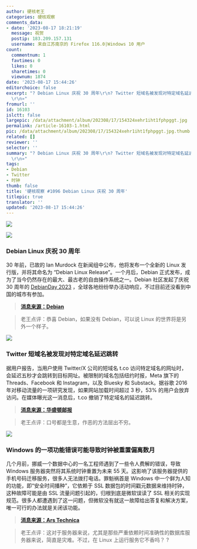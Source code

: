 ```yaml
---
author: 硬核老王
categories: 硬核观察
comments_data:
- date: '2023-08-17 18:21:19'
  message: 祝贺
  postip: 183.209.157.131
  username: 来自江苏南京的 Firefox 116.0|Windows 10 用户
count:
  commentnum: 1
  favtimes: 0
  likes: 0
  sharetimes: 0
  viewnum: 1874
date: '2023-08-17 15:44:26'
editorchoice: false
excerpt: "? Debian Linux 庆祝 30 周年\r\n? Twitter 短域名被发现对特定域名延迟跳转\r\n? Windows 的一项功能错误可能导致时钟被重置偏离数月\r\n»
  \r\n»"
fromurl: ''
id: 16103
islctt: false
largepic: /data/attachment/album/202308/17/154324xehr1iht1fphpggt.jpg
permalink: /article-16103-1.html
pic: /data/attachment/album/202308/17/154324xehr1iht1fphpggt.jpg.thumb.jpg
related: []
reviewer: ''
selector: ''
summary: "? Debian Linux 庆祝 30 周年\r\n? Twitter 短域名被发现对特定域名延迟跳转\r\n? Windows 的一项功能错误可能导致时钟被重置偏离数月\r\n»
  \r\n»"
tags:
- Debian
- Twitter
- 时钟
thumb: false
title: '硬核观察 #1096 Debian Linux 庆祝 30 周年'
titlepic: true
translator: ''
updated: '2023-08-17 15:44:26'
---
```


![](/data/attachment/album/202308/17/154324xehr1iht1fphpggt.jpg)


![](/data/attachment/album/202308/17/154333ewkjijcexacecs2z.jpg)


### Debian Linux 庆祝 30 周年


30 年前，已故的 Ian Murdock 在新闻组中公布，他将发布一个全新的 Linux 发行版，并将其命名为 “Debian Linux Release”。一个月后，Debian 正式发布，成为了当今仍然存在的最大、最古老的自由操作系统之一。Debian 社区发起了庆祝 30 周年的 [DebianDay 2023](https://wiki.debian.org/DebianDay/2023) ，全球各地纷纷举办活动响应，不过目前还没看到中国的城市有参加。



> 
> **[消息来源：Debian](https://bits.debian.org/2023/08/debian-turns-30.html)**
> 
> 
> 



> 
> 老王点评：恭喜 Debian，如果没有 Debian，可以说 Linux 的世界将是另外一个样子。
> 
> 
> 


![](/data/attachment/album/202308/17/154345v5qbpakik9vy7pvh.jpg)


### Twitter 短域名被发现对特定域名延迟跳转


据用户报告，当用户使用 Twitter/X 公司的短域名 t.co 访问特定域名的网址时，会延迟五秒才会跳转到目标网址。被限制的域名包括纽约时报，Meta 旗下的 Threads、Facebook 和 Instagram，以及 Bluesky 和 Substack。据谷歌 2016 年对移动流量的一项研究发现，如果网站加载时间超过 3 秒，53% 的用户会放弃访问。在媒体曝光这一消息后，t.co 撤销了特定域名的延迟跳转。



> 
> **[消息来源：华盛顿邮报](https://www.washingtonpost.com/technology/2023/08/15/twitter-x-links-delayed/)**
> 
> 
> 



> 
> 老王点评：口号都是生意，作恶的方法层出不穷。
> 
> 
> 


![](/data/attachment/album/202308/17/154406xpov8wurrrobwjxv.jpg)


### Windows 的一项功能错误可能导致时钟被重置偏离数月


几个月前，挪威一个数据中心的一名工程师遇到了一些令人费解的错误，导致 Windows 服务器突然将其系统时钟重置为未来 55 天。这影响了该服务器提供的手机号码迁移服务，很多人无法拨打电话。罪魁祸首是 Windows 中一个鲜为人知的功能，即“安全时间播种”，它依赖于 SSL 数据包的时间戳元数据来维持时钟，这种故障可能是由 SSL 流量问题引起的，归根到底是微软误读了 SSL 相关的实现规范。很多人都遭遇到了这一问题，但微软没有就这一故障给出答复和解决方案，唯一可行的办法就是关闭该功能。



> 
> **[消息来源：Ars Technica](https://arstechnica.com/security/2023/08/windows-feature-that-resets-system-clocks-based-on-random-data-is-wreaking-havoc/)**
> 
> 
> 



> 
> 老王点评：这对于服务器来说，尤其是那些严重依赖时间准确性的数据库服务器来说，简直是灾难。不过，在 Linux 上运行服务它不香吗？ ?
> 
> 
>